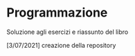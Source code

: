 # Programmazione
Soluzione agli esercizi e riassunto del libro

[3/07/2021]
  creazione della repository
  
              

